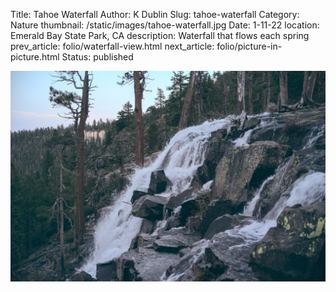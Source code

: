 Title: Tahoe Waterfall
Author: K Dublin
Slug: tahoe-waterfall
Category: Nature
thumbnail: /static/images/tahoe-waterfall.jpg
Date: 1-11-22
location: Emerald Bay State Park, CA
description: Waterfall that flows each spring
prev_article: folio/waterfall-view.html
next_article: folio/picture-in-picture.html
Status: published

<img src="../static/images/tahoe-waterfall.jpg" alt="Waterfall that flows each spring" width=1000px />

